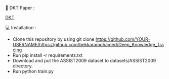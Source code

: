📂 DKT Paper : 

[DKT](https://stanford.edu/~cpiech/bio/papers/deepKnowledgeTracing.pdf)

💻 Installation :
* Clone this repository by using git clone https://github.com/YOUR-USERNAME/https://github.com/bekkaramohamed/Deep_Knowledge_Tracing
* Run pip install -r requirements.txt
* Download and put the ASSIST2009 dataset to datasets/ASSIST2009 directory.
* Run python train.py